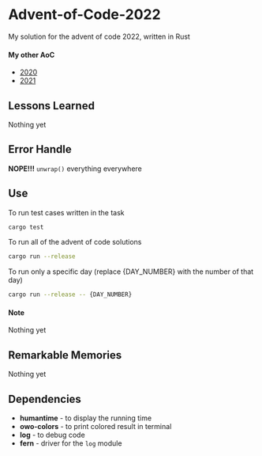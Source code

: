 # Advent-of-Code-2022
My solution for the advent of code 2022, written in Rust

#### My other AoC
- [2020](https://github.com/tmokenc/Advent-of-Code-2020)
- [2021](https://github.com/tmokenc/Advent-of-Code-2021)

## Lessons Learned
Nothing yet

## Error Handle
**NOPE!!!** `unwrap()` everything everywhere

## Use
To run test cases written in the task
```sh
cargo test
```

To run all of the advent of code solutions
```sh
cargo run --release
```
To run only a specific day (replace {DAY_NUMBER} with the number of that day)
```sh
cargo run --release -- {DAY_NUMBER}
```

#### Note
Nothing yet

## Remarkable Memories
Nothing yet

## Dependencies
- **humantime** - to display the running time
- **owo-colors** - to print colored result in terminal
- **log** - to debug code
- **fern** - driver for the `log` module
